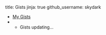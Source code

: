 title: Gists
jinja: true
github_username: skydark

<link type="text/css" href="https://gist.github.com/stylesheets/gist/embed.css">

<script type="text/javascript">
var gist_callback = function(){
  var re_tag_begin = /^\s*#(\S+?)\b(.*)$/;
  var re_tag_end = /^(.*)#(\S+?)\s*$/;
  var gists = {};
  $('#github_gists').children('li').each(function(){
    var $this = $(this);
    var link = $this.children('a:first');
    var desc = $this.children('p.gist-desc').text();
    var ret = true;
    var tags = [];
    while (ret) {
      ret = re_tag_begin.exec(desc);
      if (ret) {
        tags.push(ret[1]);
        desc = ret[2];
      } else {
        ret = re_tag_end.exec(desc);
        if (ret) {
          tags.push(ret[2]);
          desc = ret[1];
        }
      }
    }
    var data = {
      id: $this.data('id'),
      link: link,
      desc: desc
    };
    for (var tag in tags) {
      name = tags[tag];
      if (!gists[name]) gists[name] = [];
      gists[name].push(data);
    }
  });

  var header = $('#tabcontent-wrapper').children('li.nav-header').children('a:first').clone();
  var navtab = $('<ul class="nav nav-tabs" id="tabs"></ul>');
  var navcontainer = $('<div class="tab-content"></div>');
  for (var tag in gists) {
    navtab.append('<li><a href="#gist_tag_'+tag+'">'+tag+'</a></li>');
    var tagged_gists = gists[tag];
    var nav_gists_ul = $('<ul>');
    for (var name in tagged_gists) {
      var gist = tagged_gists[name];
      $('<li>').append(gist.link.clone()).append(
        $('<a class="btn btn-primary btn-mini js-gist-raw" data-id="'+gist.id+'" style="margin-left: 5px">查看</a><p class="gist-desc">'+gist.desc+'</p>')
        ).appendTo(nav_gists_ul);
    }
    $('<div id="gist_tag_'+tag+'"></div>').append(nav_gists_ul).appendTo(navcontainer);
  }
  header.addClass('btn btn-large btn-success').css('margin-bottom', '20px');
  $('#tabcontent-wrapper').empty().append(header).append(navtab).append(navcontainer);
  $('.tab-content .js-gist-raw').each(function(){
    var $this = $(this);
    $this.click(function(){
      var id = $this.data('id');
      var emb = $this.siblings('div.embbed_gist')[0];
      if (emb) {
        $(emb).toggle();
      } else {
        var emb = $('<div class="embbed_gist">');
        emb.html('<div class="label label-info">Loading...</div>').appendTo($this.parent());
        $.ajax({
          url: 'https://gist.github.com/'+id+'.json?callback=?',
          dataType: 'jsonp',
          success: function(data){
            var text = '<link href="'+data.stylesheet+'" media="screen" rel="stylesheet" />';
            text += data.div;
            emb.html(text);
          }
        });
      }
    });
  });
  if (!($.browser.msie && ($.browser.version == "6.0"))) {
    $("#tabs>li>a").attr("data-toggle", "tab");
    $(".tab-content>div").addClass("tab-pane");
    $("#tabs a:first").tab('show');
  }
};
</script>

<ul id="tabcontent-wrapper" class="nav nav-tabs">
  <li class="nav-header"><a href="https://gist.github.com/{{ github_username or site.GITHUB_USERNAME }}">My Gists</a></li>
  <li>
    <ul id="github_gists">
      <li class="loading">Gists updating&#8230;</li>
    </ul>
  </li>
  <script type="text/javascript" src="/theme/js/gist.js"></script>
  <script type="text/javascript">
    $(document).ready(function(){
        github_gist.showGists({
        user: "{{ github_username or site.GITHUB_USERNAME }}",
        target: '#github_gists',
        callback: gist_callback
      });
    });
  </script>
</ul>
